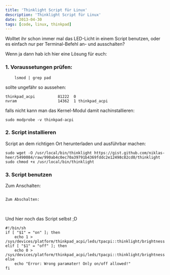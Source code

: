 ```yaml
---
title: 'Thinklight Script für Linux'
description: 'Thinklight Script für Linux'
date: 2013-04-30
tags: [code, linux, thinkpad]
---
```


Wolltet ihr schon immer mal das LED-Licht in einem Script benutzen, oder es einfach nur per Terminal-Befehl an- und ausschalten?

Wenn ja dann hab ich hier eine Lösung für euch:

### 1. Voraussetungen prüfen:

```
    lsmod | grep pad
```

sollte ungefähr so aussehen:


```
thinkpad_acpi          81222  0 
nvram                  14362  1 thinkpad_acpi
```

falls nicht kann man das Kernel-Modul damit nachinstallieren:

```
sudo modprobe -v thinkpad-acpi
```

### 2. Script installieren

Script an dem richtigen Ort herunterladen und ausführbar machen:

```
sudo wget -O /usr/local/bin/thinklight https://gist.github.com/niklas-heer/5490084/raw/990ab4c0ec70a39791b4369fddc2e12498c82cd0/thinklight
sudo chmod +x /usr/local/bin/thinklight
```

### 3. Script benutzen

Zum Anschalten:
```

Zum Abschalten:
```

 

Und hier noch das Script selbst ;D

```
#!/bin/sh
if [ "$1" = "on" ]; then
    echo 1 > /sys/devices/platform/thinkpad_acpi/leds/tpacpi::thinklight/brightness 
elif [ "$1" = "off" ]; then
    echo 0 > /sys/devices/platform/thinkpad_acpi/leds/tpacpi::thinklight/brightness 
else
    echo "Error: Wrong paramater! Only on/off allowed!"
fi
```

